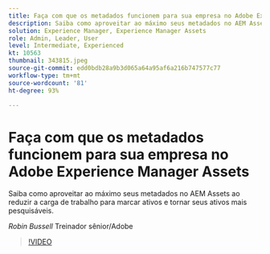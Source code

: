```yaml
---
title: Faça com que os metadados funcionem para sua empresa no Adobe Experience Manager Assets
description: Saiba como aproveitar ao máximo seus metadados no AEM Assets ao reduzir a carga de trabalho para marcar ativos e tornar seus ativos mais pesquisáveis.
solution: Experience Manager, Experience Manager Assets
role: Admin, Leader, User
level: Intermediate, Experienced
kt: 10563
thumbnail: 343815.jpeg
source-git-commit: edd0bdb28a9b3d065a64a95af6a216b747577c77
workflow-type: tm+mt
source-wordcount: '81'
ht-degree: 93%

---
```


# Faça com que os metadados funcionem para sua empresa no Adobe Experience Manager Assets

Saiba como aproveitar ao máximo seus metadados no AEM Assets ao reduzir a carga de trabalho para marcar ativos e tornar seus ativos mais pesquisáveis.

*Robin Bussell* Treinador sênior/Adobe

>[!VIDEO](https://video.tv.adobe.com/v/343815/?quality=12&learn=on)
